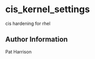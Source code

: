 cis_kernel_settings
=========

cis hardening for rhel

Author Information
------------------

Pat Harrison
